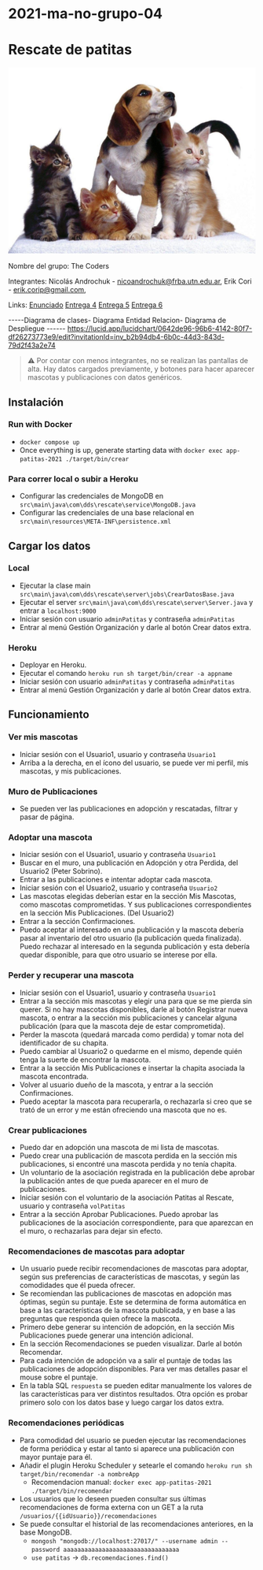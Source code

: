 # 2021-ma-no-grupo-04
# Rescate de patitas

![Patitas](patitas.jpg)

Nombre del grupo: The Coders

Integrantes:
Nicolás Androchuk - nicoandrochuk@frba.utn.edu.ar,
Erik Cori - erik.corip@gmail.com,


Links:
[Enunciado](https://docs.google.com/document/d/1Kc5iDjIq0qRyEQyDOdPtLaGLbQxCcc7c)
[Entrega 4](https://docs.google.com/document/d/1RRMmQ4Z5N-rN1cVJI9qn1JCaVDjuhFoZtxxhCd9kpnw)
[Entrega 5](https://docs.google.com/document/d/1GJosDgft_2aVpEPoPzStD5JQrEvkfnL15Q6jyAy-lj8)
[Entrega 6](https://docs.google.com/presentation/d/1C7lxzY4xC-HG78RR9syIOBo6yR7-M4tYq4mwLQ4wRTc)


-----Diagrama de clases- Diagrama Entidad Relacion- Diagrama de Despliegue ------
https://lucid.app/lucidchart/0642de96-96b6-4142-80f7-df26273773e9/edit?invitationId=inv_b2b94db4-6b0c-44d3-843d-79d2f43a2e74



> :warning: Por contar con menos integrantes, no se realizan las pantallas de alta. Hay datos cargados previamente, y botones para hacer aparecer mascotas y publicaciones con datos genéricos.



## Instalación
### Run with Docker
- `docker compose up`
- Once everything is up, generate starting data with `docker exec app-patitas-2021 ./target/bin/crear`

### Para correr local o subir a Heroku

- Configurar las credenciales de MongoDB en `src\main\java\com\dds\rescate\service\MongoDB.java`
- Configurar las credenciales de una base relacional en `src\main\resources\META-INF\persistence.xml`

## Cargar los datos
### Local

- Ejecutar la clase main `src\main\java\com\dds\rescate\server\jobs\CrearDatosBase.java`
- Ejecutar el server `src\main\java\com\dds\rescate\server\Server.java` y entrar a `localhost:9000`
- Iniciar sesión con usuario `adminPatitas` y contraseña `adminPatitas`
- Entrar al menú Gestión Organización y darle al botón Crear datos extra.

### Heroku
- Deployar en Heroku.
- Ejecutar el comando `heroku run sh target/bin/crear -a appname`
- Iniciar sesión con usuario `adminPatitas` y contraseña `adminPatitas`
- Entrar al menú Gestión Organización y darle al botón Crear datos extra.


## Funcionamiento

### Ver mis mascotas
- Iniciar sesión con el Usuario1, usuario y contraseña  `Usuario1`
- Arriba a la derecha, en el ícono del usuario, se puede ver mi perfil, mis mascotas, y mis publicaciones.

### Muro de Publicaciones
-  Se pueden ver las publicaciones en adopción y rescatadas, filtrar y pasar de página.

### Adoptar una mascota
- Iniciar sesión con el Usuario1, usuario y contraseña  `Usuario1`
- Buscar en el muro, una publicación en Adopción y otra Perdida, del Usuario2 (Peter Sobrino).
- Entrar a las publicaciones e intentar adoptar cada mascota.
- Iniciar sesión con el Usuario2, usuario y contraseña  `Usuario2`
- Las mascotas elegidas deberían estar en la sección Mis Mascotas, como mascotas comprometidas. Y sus publicaciones correspondientes en la sección Mis Publicaciones. (Del Usuario2)
- Entrar a la sección Confirmaciones.
- Puedo aceptar al interesado en una publicación y la mascota debería pasar al inventario del otro usuario (la publicación queda finalizada). Puedo rechazar al interesado en la segunda publicación y esta debería quedar disponible, para que otro usuario se interese por ella.

### Perder y recuperar una mascota
- Iniciar sesión con el Usuario1, usuario y contraseña  `Usuario1`
- Entrar a la sección mis mascotas y elegir una para que se me pierda sin querer. Si no hay mascotas disponibles, darle al botón Registrar nueva mascota, o entrar a la sección mis publicaciones y cancelar alguna publicación (para que la mascota deje de estar comprometida).
- Perder la mascota (quedará marcada como perdida) y tomar nota del identificador de su chapita.
- Puedo cambiar al Usuario2 o quedarme en el mismo, depende quién tenga la suerte de encontrar la mascota.
- Entrar a la sección Mis Publicaciones e insertar la chapita asociada la mascota encontrada.
- Volver al usuario dueño de la mascota, y entrar a la sección Confirmaciones.
- Puedo aceptar la mascota para recuperarla, o rechazarla si creo que se trató de un error y me están ofreciendo una mascota que no es.

### Crear publicaciones
- Puedo dar en adopción una mascota de mi lista de mascotas.
- Puedo crear una publicación de mascota perdida en la sección mis publicaciones, si encontré una mascota perdida y no tenía chapita.
- Un voluntario de la asociación registrada en la publicación debe aprobar la publicación antes de que pueda aparecer en el muro de publicaciones.
- Iniciar sesión con el voluntario de la asociación Patitas al Rescate, usuario y contraseña  `volPatitas`
- Entrar a la sección Aprobar Publicaciones. Puedo aprobar las publicaciones de la asociación correspondiente, para que aparezcan en el muro, o rechazarlas para dejar sin efecto.

### Recomendaciones de mascotas para adoptar
- Un usuario puede recibir recomendaciones de mascotas para adoptar, según sus preferencias de características de mascotas, y según las comodidades que él pueda ofrecer.
- Se recomiendan las publicaciones de mascotas en adopción mas óptimas, según su puntaje. Este se determina de forma automática en base a las características de la mascota publicada, y en base a las preguntas que responda quien ofrece la mascota.
- Primero debe generar su intención de adopción, en la sección Mis Publicaciones puede generar una intención adicional.
- En la sección Recomendaciones se pueden visualizar. Darle al botón Recomendar.
- Para cada intención de adopción va a salir el puntaje de todas las publicaciones de adopción disponibles. Para ver mas detalles pasar el mouse sobre el puntaje.
- En la tabla SQL `respuesta` se pueden editar manualmente los valores de las características para ver distintos resultados. Otra opción es probar primero solo con los datos base y luego cargar los datos extra.

### Recomendaciones periódicas
- Para comodidad del usuario se pueden ejecutar las recomendaciones de forma periódica y estar al tanto si aparece una publicación con mayor puntaje para él.
- Añadir el plugin Heroku Scheduler y setearle el comando `heroku run sh target/bin/recomendar -a nombreApp`
    - Recomendacion manual: `docker exec app-patitas-2021 ./target/bin/recomendar`
- Los usuarios que lo deseen pueden consultar sus últimas recomendaciones de forma externa con un GET a la ruta `/usuarios/{{idUsuario}}/recomendaciones`
- Se puede consultar el historial de las recomendaciones anteriores, en la base MongoDB.
    - `mongosh "mongodb://localhost:27017/" --username admin --password aaaaaaaaaaaaaaaaaaaaaaaaaaaaaaaaa`
	- `use patitas` -> `db.recomendaciones.find()`
